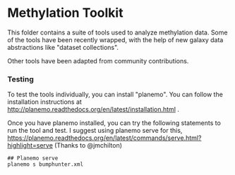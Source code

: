 Methylation Toolkit
====

This folder contains a suite of tools used to analyze methylation data. Some of the tools have been recently wrapped, with the help of new galaxy data abstractions like "dataset collections".

Other tools have been adapted from community contributions.

### Testing

To test the tools individually, you can install "planemo". You can follow the installation instructions at http://planemo.readthedocs.org/en/latest/installation.html .

Once you have planemo installed, you can try the following statements to run the tool and test.
I suggest using planemo serve for this, https://planemo.readthedocs.org/en/latest/commands/serve.html?highlight=serve (Thanks to @jmchilton)

```
## Planemo serve
planemo s bumphunter.xml
```
